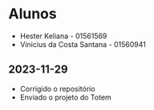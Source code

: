 # Alunos

* Hester Keliana - 01561569
* Vinicius da Costa Santana      - 01560941

## 2023-11-29

* Corrigido o repositório
* Enviado o projeto do Totem
